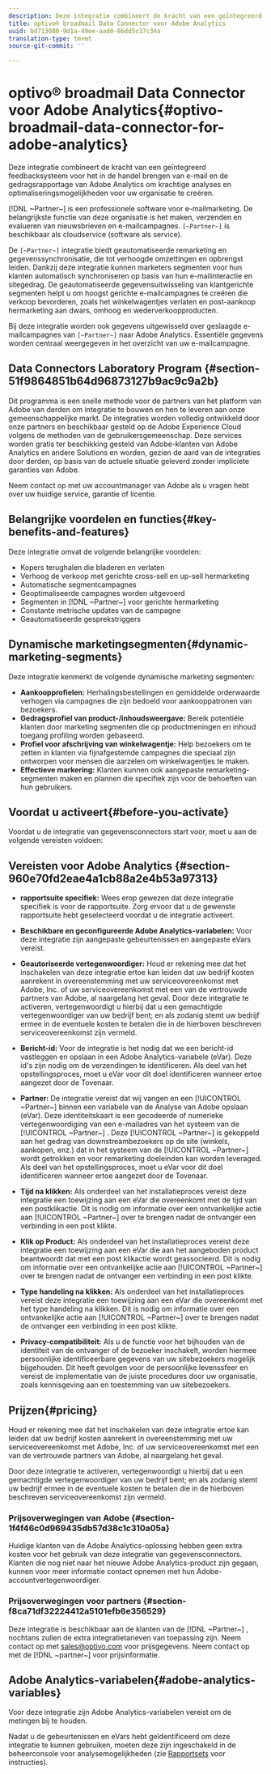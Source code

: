 ```yaml
---
description: Deze integratie combineert de kracht van een geïntegreerd feedbacksysteem voor het in de handel brengen van e-mail en de gedragsrapportage van Adobe Analytics om krachtige analyses en optimaliseringsmogelijkheden voor uw organisatie te creëren.
title: optivo® broadmail Data Connector voor Adobe Analytics
uuid: bd713080-9d1a-49ee-aad0-86dd5c37c34a
translation-type: tm+mt
source-git-commit: ''

---
```



# optivo® broadmail Data Connector voor Adobe Analytics{#optivo-broadmail-data-connector-for-adobe-analytics}

Deze integratie combineert de kracht van een geïntegreerd feedbacksysteem voor het in de handel brengen van e-mail en de gedragsrapportage van Adobe Analytics om krachtige analyses en optimaliseringsmogelijkheden voor uw organisatie te creëren.

[!DNL ~Partner~] is een professionele software voor e-mailmarketing. De belangrijkste functie van deze organisatie is het maken, verzenden en evalueren van nieuwsbrieven en e-mailcampagnes. `[~Partner~]` is beschikbaar als cloudservice (software als service).

De `[~Partner~]` integratie biedt geautomatiseerde remarketing en gegevenssynchronisatie, die tot verhoogde omzettingen en opbrengst leiden. Dankzij deze integratie kunnen marketers segmenten voor hun klanten automatisch synchroniseren op basis van hun e-mailinteractie en sitegedrag. De geautomatiseerde gegevensuitwisseling van klantgerichte segmenten helpt u om hoogst gerichte e-mailcampagnes te creëren die verkoop bevorderen, zoals het winkelwagentjes verlaten en post-aankoop hermarketing aan dwars, omhoog en wederverkoopproducten.

Bij deze integratie worden ook gegevens uitgewisseld over geslaagde e-mailcampagnes van `[~Partner~]` naar Adobe Analytics. Essentiële gegevens worden centraal weergegeven in het overzicht van uw e-mailcampagne.

## Data Connectors Laboratory Program {#section-51f9864851b64d96873127b9ac9c9a2b}

Dit programma is een snelle methode voor de partners van het platform van Adobe van derden om integratie te bouwen en hen te leveren aan onze gemeenschappelijke markt. De integraties worden volledig ontwikkeld door onze partners en beschikbaar gesteld op de Adobe Experience Cloud volgens de methoden van de gebruikersgemeenschap. Deze services worden gratis ter beschikking gesteld van Adobe-klanten van Adobe Analytics en andere Solutions en worden, gezien de aard van de integraties door derden, op basis van de actuele situatie geleverd zonder impliciete garanties van Adobe.

Neem contact op met uw accountmanager van Adobe als u vragen hebt over uw huidige service, garantie of licentie.

## Belangrijke voordelen en functies{#key-benefits-and-features}

Deze integratie omvat de volgende belangrijke voordelen:

* Kopers terughalen die bladeren en verlaten
* Verhoog de verkoop met gerichte cross-sell en up-sell hermarketing
* Automatische segmentcampagnes
* Geoptimaliseerde campagnes worden uitgevoerd
* Segmenten in [!DNL ~Partner~] voor gerichte hermarketing
* Constante metrische updates van de campagne
* Geautomatiseerde gesprekstriggers

## Dynamische marketingsegmenten{#dynamic-marketing-segments}

Deze integratie kenmerkt de volgende dynamische marketing segmenten:

* **Aankoopprofielen:** Herhalingsbestellingen en gemiddelde orderwaarde verhogen via campagnes die zijn bedoeld voor aankooppatronen van bezoekers.
* **Gedragsprofiel van product-/inhoudsweergave:** Bereik potentiële klanten door marketing segmenten die op productmeningen en inhoud toegang profiling worden gebaseerd.
* **Profiel voor afschrijving van winkelwagentje:** Help bezoekers om te zetten in klanten via fijnafgestemde campagnes die speciaal zijn ontworpen voor mensen die aarzelen om winkelwagentjes te maken.
* **Effectieve markering:** Klanten kunnen ook aangepaste remarketing-segmenten maken en plannen die specifiek zijn voor de behoeften van hun gebruikers.

## Voordat u activeert{#before-you-activate}

Voordat u de integratie van gegevensconnectors start voor, moet u aan de volgende vereisten voldoen:

## Vereisten voor Adobe Analytics {#section-960e70fd2eae4a1cb88a2e4b53a97313}

* **rapportsuite specifiek:** Wees erop gewezen dat deze integratie specifiek is voor de rapportsuite. Zorg ervoor dat u de gewenste rapportsuite hebt geselecteerd voordat u de integratie activeert.
* **Beschikbare en geconfigureerde Adobe Analytics-variabelen:** Voor deze integratie zijn aangepaste gebeurtenissen en aangepaste eVars vereist.

* **Geautoriseerde vertegenwoordiger:** Houd er rekening mee dat het inschakelen van deze integratie ertoe kan leiden dat uw bedrijf kosten aanrekent in overeenstemming met uw serviceovereenkomst met Adobe, Inc. of uw serviceovereenkomst met een van de vertrouwde partners van Adobe, al naargelang het geval. Door deze integratie te activeren, vertegenwoordigt u hierbij dat u een gemachtigde vertegenwoordiger van uw bedrijf bent; en als zodanig stemt uw bedrijf ermee in de eventuele kosten te betalen die in de hierboven beschreven serviceovereenkomst zijn vermeld.
* **Bericht-id:** Voor de integratie is het nodig dat we een bericht-id vastleggen en opslaan in een Adobe Analytics-variabele (eVar). Deze id&#39;s zijn nodig om de verzendingen te identificeren. Als deel van het opstellingsproces, moet u eVar voor dit doel identificeren wanneer ertoe aangezet door de Tovenaar.
* **Partner:** De integratie vereist dat wij vangen en een [!UICONTROL ~Partner~] binnen een variabele van de Analyse van Adobe opslaan (eVar). Deze identiteitskaart is een gecodeerde of numerieke vertegenwoordiging van een e-mailadres van het systeem van de [!UICONTROL ~Partner~] . Deze [!UICONTROL ~Partner~] is gekoppeld aan het gedrag van downstreambezoekers op de site (winkels, aankopen, enz.) dat in het systeem van de [!UICONTROL ~Partner~] wordt getrokken en voor remarketing doeleinden kan worden leveraged. Als deel van het opstellingsproces, moet u eVar voor dit doel identificeren wanneer ertoe aangezet door de Tovenaar.
* **Tijd na klikken:** Als onderdeel van het installatieproces vereist deze integratie een toewijzing aan een eVar die overeenkomt met de tijd van een postklikactie. Dit is nodig om informatie over een ontvankelijke actie aan [!UICONTROL ~Partner~] over te brengen nadat de ontvanger een verbinding in een post klikte.

* **Klik op Product:** Als onderdeel van het installatieproces vereist deze integratie een toewijzing aan een eVar die aan het aangeboden product beantwoordt dat met een post klikactie wordt geassocieerd. Dit is nodig om informatie over een ontvankelijke actie aan [!UICONTROL ~Partner~] over te brengen nadat de ontvanger een verbinding in een post klikte.

* **Type handeling na klikken:** Als onderdeel van het installatieproces vereist deze integratie een toewijzing aan een eVar die overeenkomt met het type handeling na klikken. Dit is nodig om informatie over een ontvankelijke actie aan [!UICONTROL ~Partner~] over te brengen nadat de ontvanger een verbinding in een post klikte.

* **Privacy-compatibiliteit:** Als u de functie voor het bijhouden van de identiteit van de ontvanger of de bezoeker inschakelt, worden hiermee persoonlijke identificeerbare gegevens van uw sitebezoekers mogelijk bijgehouden. Dit heeft gevolgen voor de persoonlijke levenssfeer en vereist de implementatie van de juiste procedures door uw organisatie, zoals kennisgeving aan en toestemming van uw sitebezoekers.

## Prijzen{#pricing}

Houd er rekening mee dat het inschakelen van deze integratie ertoe kan leiden dat uw bedrijf kosten aanrekent in overeenstemming met uw serviceovereenkomst met Adobe, Inc. of uw serviceovereenkomst met een van de vertrouwde partners van Adobe, al naargelang het geval.

Door deze integratie te activeren, vertegenwoordigt u hierbij dat u een gemachtigde vertegenwoordiger van uw bedrijf bent; en als zodanig stemt uw bedrijf ermee in de eventuele kosten te betalen die in de hierboven beschreven serviceovereenkomst zijn vermeld.

### Prijsoverwegingen van Adobe {#section-1f4f46c0d969435db57d38c1c310a05a}

Huidige klanten van de Adobe Analytics-oplossing hebben geen extra kosten voor het gebruik van deze integratie van gegevensconnectors. Klanten die nog niet naar het nieuwe Adobe Analytics-product zijn gegaan, kunnen voor meer informatie contact opnemen met hun Adobe-accountvertegenwoordiger.

### Prijsoverwegingen voor partners {#section-f8ca71df32224412a5101efb6e356529}

Deze integratie is beschikbaar aan de klanten van de [!DNL ~Partner~] , nochtans zullen de extra integratietarieven van toepassing zijn. Neem contact op met sales@optivo.com voor prijsgegevens. Neem contact op met de [!DNL ~partner~] voor prijsinformatie.

## Adobe Analytics-variabelen{#adobe-analytics-variables}

Voor deze integratie zijn Adobe Analytics-variabelen vereist om de metingen bij te houden.

Nadat u de gebeurtenissen en eVars hebt geïdentificeerd om deze integratie te kunnen gebruiken, moeten deze zijn ingeschakeld in de beheerconsole voor analysemogelijkheden (zie [Rapportsets](https://docs.adobe.com/content/help/en/analytics/admin/manage-report-suites/report-suites-admin.html) voor instructies).
